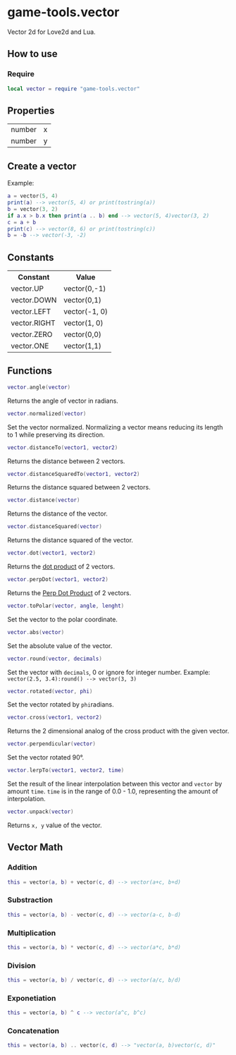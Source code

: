 # game-tools.vector

Vector 2d for Love2d and Lua.

## How to use

### Require

```lua
local vector = require "game-tools.vector"
```

## Properties

<table>
  <tr>
    <td>number</td>
    <td>x</td>
  </tr>
  <tr>
    <td>number</td>
    <td>y</td>
  </tr>
</table>

## Create a vector

Example:
```lua
a = vector(5, 4)
print(a) --> vector(5, 4) or print(tostring(a))
b = vector(3, 2)
if a.x > b.x then print(a .. b) end --> vector(5, 4)vector(3, 2)
c = a + b
print(c) --> vector(8, 6) or print(tostring(c))
b = -b --> vector(-3, -2)
```

## Constants

<table>
  <tr>
    <th>Constant</th>
    <th>Value</th>
  </tr>
  <tr>
    <td>vector.UP</td>
    <td>vector(0,-1)</td>
  </tr>
  <tr>
    <td>vector.DOWN</td>
    <td>vector(0,1)</td>
  </tr>
  <tr>
    <td>vector.LEFT</td>
    <td>vector(-1, 0)</td>
  </tr>
  <tr>
    <td>vector.RIGHT</td>
    <td>vector(1, 0)</td>
  </tr>
  <tr>
    <td>vector.ZERO</td>
    <td>vector(0,0)</td>
  </tr>
   <tr>
    <td>vector.ONE</td>
    <td>vector(1,1)</td>
  </tr>
</table>

## Functions

```lua
vector.angle(vector)
```
Returns the angle of vector in radians.

```lua
vector.normalized(vector)
```
Set the vector normalized. Normalizing a vector means reducing its length to 1 while preserving its direction.

```lua
vector.distanceTo(vector1, vector2)
```
Returns the distance between 2 vectors.

```lua
vector.distanceSquaredTo(vector1, vector2)
```
Returns the distance squared between 2 vectors.

```lua
vector.distance(vector)
```
Returns the distance of the vector.

```lua
vector.distanceSquared(vector)
```
Returns the distance squared of the vector.

```lua
vector.dot(vector1, vector2)
```
Returns the [dot product](https://en.wikipedia.org/wiki/Dot_product) of 2 vectors.

```lua
vector.perpDot(vector1, vector2)
```
Returns the [Perp Dot Product](http://mathworld.wolfram.com/PerpDotProduct.html) of 2 vectors.

```lua
vector.toPolar(vector, angle, lenght)
```
Set the vector to the polar coordinate.

```lua
vector.abs(vector)
```
Set the absolute value of the vector.

```lua
vector.round(vector, decimals)
```
Set the vector with `decimals`, 0 or ignore for integer number. Example: `vector(2.5, 3.4):round() --> vector(3, 3)`

```lua
vector.rotated(vector, phi)
```
Set the vector rotated by `phi`radians.

```lua
vector.cross(vector1, vector2)
```
Returns the 2 dimensional analog of the cross product with the given vector.

```lua
vector.perpendicular(vector)
```
Set the vector rotated 90°.

```lua
vector.lerpTo(vector1, vector2, time)
```
Set the result of the linear interpolation between this vector and `vector` by amount `time`. `time` is in the range of 0.0 - 1.0, representing the amount of interpolation.

```lua
vector.unpack(vector)
```
Returns `x, y` value of the vector.

## Vector Math

### Addition

```lua
this = vector(a, b) + vector(c, d) --> vector(a+c, b+d)
```

### Substraction

```lua
this = vector(a, b) - vector(c, d) --> vector(a-c, b-d)
```

### Multiplication

```lua
this = vector(a, b) * vector(c, d) --> vector(a*c, b*d)
```

### Division

```lua
this = vector(a, b) / vector(c, d) --> vector(a/c, b/d)
```
### Exponetiation

```lua
this = vector(a, b) ^ c --> vector(a^c, b^c)
```

### Concatenation

```lua
this = vector(a, b) .. vector(c, d) --> "vector(a, b)vector(c, d)"
```
